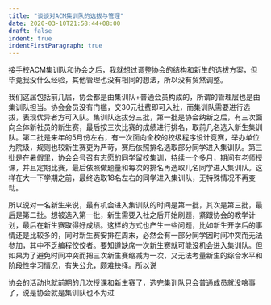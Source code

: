 ```yaml
---
title: "谈谈对ACM集训队的选拔与管理"
date: 2020-03-10T21:58:44+08:00
draft: false
indent: true
indentFirstParagraph: true
---
```


接手校ACM集训队和协会之后，我就想过调整协会的结构和新生的选拔方案，但毕竟我没什么经验，其他管理也没有相同的想法，所以没有贸然调整。

​	我们这届包括前几届，协会都是由集训队+普通会员构成的，所谓的管理层也是由集训队担当。协会会员没有门槛，交30元社费即可入社，而集训队需要进行选拔，表现优异者方可入队。集训队选拔分三批，第一批是协会纳新之后，有三次面向全体新社员的新生赛，最后按三次比赛的成绩进行排名，取前几名选入新生集训队。第二批是来年的5月份左右，有一次面向全校的校级程序设计竞赛，举办单位为院级，规则也较新生赛更为严苛，赛后依照排名选取部分同学进入集训队。第三批是在暑假里，协会会号召有志愿的同学留校集训，持续一个多月，期间有老师授课，并且定期比赛，最后依照做题量和每次的排名再选取几名同学进入集训队。这样在大一下学期之前，最终选取18名左右的同学进入集训队，无特殊情况不再变动。

​	所以说对一名新生来说，最有机会进入集训队的时间是第一批，其次是第三批，最后是第二批。想被选入第一批，新生需要入社之后开始刷题，紧跟协会的教学计划，最后在新生赛取得好成绩。这样的方式也产生一些问题，比如新生开学后的事情还是比较多的，同时新生赛安排在周末，必然会有一部分同学因时间冲突而无法参加，其中不乏编程佼佼者。要知道缺席一次新生赛就可能没机会进入集训队。但如果为了避免时间冲突而把三次新生赛缩减为一次，又无法考量新生的综合水平和阶段性学习情况，有失公允，颇难抉择。所以说

​	协会的活动也就前期的几次授课和新生赛了，选完集训队只会普通成员就没啥事了，说是协会就是集训队也不为过